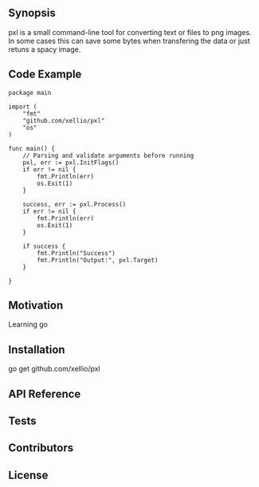## Synopsis

pxl is a small command-line tool for converting text or files to png images. In some cases this can save some bytes when transfering the data or just retuns a spacy image.

## Code Example
```
package main

import (
    "fmt"
    "github.com/xellio/pxl"
    "os"
)

func main() {
    // Parsing and validate arguments before running
    pxl, err := pxl.InitFlags()
    if err != nil {
        fmt.Println(err)
        os.Exit(1)
    }

    success, err := pxl.Process()
    if err != nil {
        fmt.Println(err)
        os.Exit(1)
    }

    if success {
        fmt.Println("Success")
        fmt.Println("Output:", pxl.Target)
    }

}
```

## Motivation

Learning go

## Installation

go get github.com/xellio/pxl

## API Reference


## Tests


## Contributors


## License
